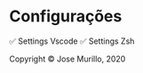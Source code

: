 # Configurações

:white_check_mark: Settings Vscode
:white_check_mark: Settings Zsh

<footer>
  <p>
    Copyright © Jose Murillo, 2020
  </p>
</footer>